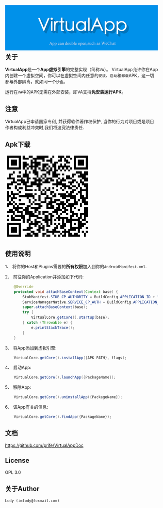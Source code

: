 [![VA banner](https://raw.githubusercontent.com/Ericsongyl/VirtualApp/master/banner.png)](https://github.com/Ericsongyl/VirtualApp)
关于
---
**VirtualApp**是一个**App虚拟引擎**的完整实现（简称`VA`）。
VirtualApp允许你在App内创建一个虚拟空间，你可以在虚拟空间内任意的`安装`、`启动`和`卸载`APK，这一切都与外部隔离，就如同一个`沙盒`。

运行在`VA`中的APK无需在外部安装，即VA支持**免安装运行APK**。

注意
-----
VirtualApp已申请国家专利, 并获得软件著作权保护, 当你的行为对项目或是项目作者构成利益冲突时,我们将追究法律责任.

Apk下载
--------
[![apk download](https://github.com/Ericsongyl/VirtualApp/blob/master/dl.png)](http://a.app.qq.com/o/simple.jsp?pkgname=io.virtualapp)


使用说明
----------

1、 将你的Host和Plugins需要的**所有权限**加入到你的`AndroidManifest.xml`.

2、 前往你的Application并添加如下代码:
```java
    @Override
    protected void attachBaseContext(Context base) {
        StubManifest.STUB_CP_AUTHORITY = BuildConfig.APPLICATION_ID + "." + StubManifest.STUB_DEF_AUTHORITY;
        ServiceManagerNative.SERVICE_CP_AUTH = BuildConfig.APPLICATION_ID + "." + ServiceManagerNative.SERVICE_DEF_AUTH;
        super.attachBaseContext(base);
        try {
            VirtualCore.getCore().startup(base);
        } catch (Throwable e) {
            e.printStackTrace();
        }
    }
```
3、 将App添加到虚拟引擎:
```java
    VirtualCore.getCore().installApp({APK PATH}, flags);
```
4、 启动App:
```java
    VirtualCore.getCore().launchApp({PackageName});
```
5、 移除App:
```java
    VirtualCore.getCore().uninstallApp({PackageName});
```
6、 该App有关的信息:
```java
    VirtualCore.getCore().findApp({PackageName});
```

文档
-------------

<https://github.com/prife/VirtualAppDoc>
 

License
-------
GPL 3.0

关于Author
------------

    Lody (imlody@foxmail.com)
